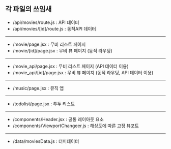 ## 각 파일의 쓰임새

* /api/movies/route.js : API 데이터
* /api/movies/[id]/route.js : 동적API 데이터
---
* /movie/page.jsx : 무비 리스트 페이지
* /movie/[id]/page.jsx : 무비 뷰 페이지 (동적 라우팅)
---
* /movie_api/page.jsx :  무비 리스트 페이지 (API 데이터 이용)
* /movie_api/[id]/page.jsx : 무비 뷰 페이지 (동적 라우팅, API 데이터 이용)
---
* /music/page.jsx : 뮤직 앱
---
* /todolist/page.jsx : 투두 리스트
---
* /components/Header.jsx : 공통 레이아웃 요소
* /components/ViewportChangeer.js : 해상도에 따른 고정 뷰포트
---
* /data/moviesData.js : 더미데이터